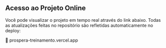 ## Acesso ao Projeto Online

Você pode visualizar o projeto em tempo real através do link abaixo.
Todas as atualizações feitas no repositório são refletidas automaticamente no deploy:

🔗 prospera-treinamento.vercel.app